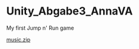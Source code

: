 # Unity_Abgabe3_AnnaVA
My first Jump n' Run game

[music.zip](https://github.com/user-attachments/files/20853302/music.zip)
